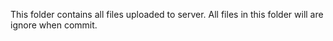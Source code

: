 This folder contains all files uploaded to server.
All files in this folder will are ignore when commit.